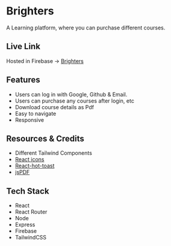 # Brighters

A Learning platform, where you can purchase different courses.

## Live Link

Hosted in Firebase -> [Brighters](https://brighters.web.app/)

## Features

- Users can log in with Google, Github & Email.
- Users can purchase any courses after login, etc
- Download course details as Pdf
- Easy to navigate
- Responsive

## Resources & Credits

- Different Tailwind Components
- [React icons](https://react-icons.github.io/react-icons/)
- [React-hot-toast](https://react-hot-toast.com/)
- [jsPDF](https://www.npmjs.com/package/jspdf)

## Tech Stack

- React
- React Router
- Node
- Express
- Firebase
- TailwindCSS
